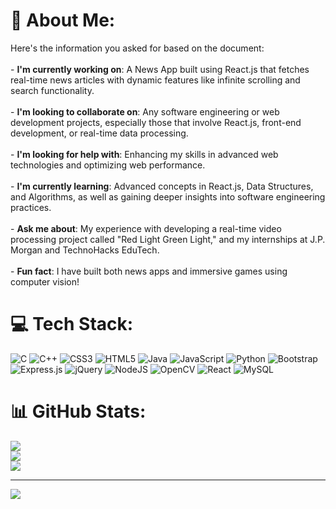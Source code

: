 # 💫 About Me:
Here's the information you asked for based on the document:<br><br>- **I'm currently working on**: A News App built using React.js that fetches real-time news articles with dynamic features like infinite scrolling and search functionality.<br>  <br>- **I'm looking to collaborate on**: Any software engineering or web development projects, especially those that involve React.js, front-end development, or real-time data processing.<br>  <br>- **I'm looking for help with**: Enhancing my skills in advanced web technologies and optimizing web performance.<br><br>- **I'm currently learning**: Advanced concepts in React.js, Data Structures, and Algorithms, as well as gaining deeper insights into software engineering practices.<br><br>- **Ask me about**: My experience with developing a real-time video processing project called "Red Light Green Light," and my internships at J.P. Morgan and TechnoHacks EduTech.<br><br>- **Fun fact**: I have built both news apps and immersive games using computer vision!


# 💻 Tech Stack:
![C](https://img.shields.io/badge/c-%2300599C.svg?style=for-the-badge&logo=c&logoColor=white) ![C++](https://img.shields.io/badge/c++-%2300599C.svg?style=for-the-badge&logo=c%2B%2B&logoColor=white) ![CSS3](https://img.shields.io/badge/css3-%231572B6.svg?style=for-the-badge&logo=css3&logoColor=white) ![HTML5](https://img.shields.io/badge/html5-%23E34F26.svg?style=for-the-badge&logo=html5&logoColor=white) ![Java](https://img.shields.io/badge/java-%23ED8B00.svg?style=for-the-badge&logo=openjdk&logoColor=white) ![JavaScript](https://img.shields.io/badge/javascript-%23323330.svg?style=for-the-badge&logo=javascript&logoColor=%23F7DF1E) ![Python](https://img.shields.io/badge/python-3670A0?style=for-the-badge&logo=python&logoColor=ffdd54) ![Bootstrap](https://img.shields.io/badge/bootstrap-%238511FA.svg?style=for-the-badge&logo=bootstrap&logoColor=white) ![Express.js](https://img.shields.io/badge/express.js-%23404d59.svg?style=for-the-badge&logo=express&logoColor=%2361DAFB) ![jQuery](https://img.shields.io/badge/jquery-%230769AD.svg?style=for-the-badge&logo=jquery&logoColor=white) ![NodeJS](https://img.shields.io/badge/node.js-6DA55F?style=for-the-badge&logo=node.js&logoColor=white) ![OpenCV](https://img.shields.io/badge/opencv-%23white.svg?style=for-the-badge&logo=opencv&logoColor=white) ![React](https://img.shields.io/badge/react-%2320232a.svg?style=for-the-badge&logo=react&logoColor=%2361DAFB) ![MySQL](https://img.shields.io/badge/mysql-4479A1.svg?style=for-the-badge&logo=mysql&logoColor=white)
# 📊 GitHub Stats:
![](https://github-readme-stats.vercel.app/api?username=rck-rockerz16&theme=blue_navy&hide_border=false&include_all_commits=false&count_private=false)<br/>
![](https://github-readme-streak-stats.herokuapp.com/?user=rck-rockerz16&theme=blue_navy&hide_border=false)<br/>
![](https://github-readme-stats.vercel.app/api/top-langs/?username=rck-rockerz16&theme=blue_navy&hide_border=false&include_all_commits=false&count_private=false&layout=compact)

---
[![](https://visitcount.itsvg.in/api?id=rck-rockerz16&icon=0&color=0)](https://visitcount.itsvg.in)

<!-- Proudly created with GPRM ( https://gprm.itsvg.in ) -->
